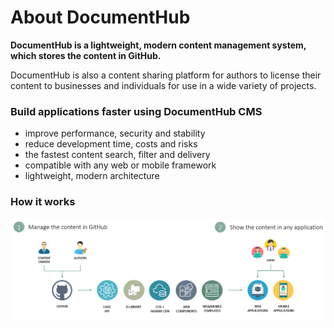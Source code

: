 # About DocumentHub

**DocumentHub is a lightweight, modern content management system, which stores the content in GitHub.**

DocumentHub is also a content sharing platform for authors to license their content to businesses and individuals for use in a wide variety of projects.



### Build applications faster using DocumentHub CMS

- improve performance, security and stability
- reduce development time, costs and risks
- the fastest content search, filter and delivery
- compatible with any web or mobile framework
- lightweight, modern architecture


### How it works

![Architecture](_attachments/architecture2.png)
